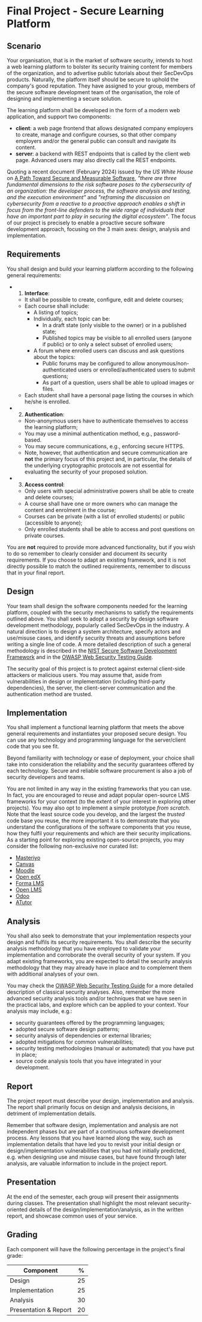 # Final Project - Secure Learning Platform

## Scenario

Your organisation, that is in the market of software security, intends to host a web learning platform to bolster its security training content for members of the organization, and to advertise public tutorials about their SecDevOps products.
Naturally, the platform itself should be secure to uphold the company's good reputation.
They have assigned to your group, members of the secure software development team of the organisation, the role of designing and implementing a secure solution.


The learning platform shall be developed in the form of a modern web application, and support two components:

* **client**: a web page frontend that allows designated company employers to create, manage and configure courses, so that other company employers and/or the general public can consult and navigate its content.
* **server**: a backend with REST endpoints that is called by the client web page. Advanced users may also directly call the REST endpoints.

Quoting a recent document (February 2024) issued by the *US White House* on [A Path Toward Secure and
Measurable Software](https://www.whitehouse.gov/wp-content/uploads/2024/02/Final-ONCD-Technical-Report.pdf), _"there are three fundamental dimensions to the risk software poses to the cybersecurity of an organization: the developer process, the software analysis and testing, and the execution environment"_ and _"reframing the discussion on cybersecurity from a reactive to a proactive approach enables a shift in focus from the front-line defenders to the wide range of individuals that have an important part to play in securing the digital ecosystem"_. The focus of our project is precisely to enable a proactive secure software development approach, focusing on the 3 main axes: design, analysis and implementation.

## Requirements

You shall design and build your learning platform according to the following general requirements:

- 1. **Interface**:
    * It shall be possible to create, configure, edit and delete courses;
    * Each course shall include:
         - A listing of topics;
         - Individually, each topic can be:
             + In a draft state (only visible to the owner) or in a published state;
             + Published topics may be visible to all enrolled users (anyone if public) or to only a select subset of enrolled users;
        - A forum where enrolled users can discuss and ask questions about the topics:
            + Public forums may be configured to allow anonymous/non-authenticated users or enrolled/authenticated users to submit questions;
            + As part of a question, users shall be able to upload images or files.
    * Each student shall have a personal page listing the courses in which he/she is enrolled.
- 2. **Authentication**:
    * Non-anonymous users have to authenticate themselves to access the learning platform;
    * You may use a minimal authentication method, e.g., password-based.
    * You may secure communications, e.g., enforcing secure HTTPS.
    * Note, however, that authentication and secure communication are **not** the primary focus of this project and, in particular, the details of the underlying cryptographic protocols are not essential for evaluating the security of your proposed solution.
- 3. **Access control**:
    * Only users with special administrative powers shall be able to create and delete courses;
    * A course shall have one or more owners who can manage the content and enrolment in the course;
    * Courses can be private (with a list of enrolled students) or public (accessible to anyone);
    * Only enrolled students shall be able to access and post questions on private courses.

You are **not** required to provide more advanced functionality, but if you wish to do so remember to clearly consider and document its security requirements. If you choose to adapt an existing framework, and it is not directly possible to match the outlined requirements, remember to discuss that in your final report.
## Design

Your team shall design the software components needed for the learning platform, coupled with the security mechanisms to satisfy the requirements outlined above.
You shall seek to adopt a security by design software development methodology, popularly called SecDevOps in the industry. A natural direction is to design a system architecture, specify actors and use/misuse cases, and identify security threats and assumptions before writing a single line of code. A more detailed description of such a general methodology is described in the [NIST Secure Software Development Framework](https://csrc.nist.gov/pubs/sp/800/218/final) and in the [OWASP Web Security Testing Guide](https://owasp.org/www-project-web-security-testing-guide/latest/).

The security goal of this project is to protect against external client-side attackers or malicious users.
You may assume that, aside from vulnerabilities in design or implementation (including third-party dependencies), the server, the client-server communication and the authentication method are trusted.

## Implementation

You shall implement a functional learning platform that meets the above general requirements and instantiates your proposed secure design.
You can use any technology and programming language for the server/client code that you see fit. 

Beyond familiarity with technology or ease of deployment, your choice shall take into consideration the reliability and the security guarantees offered by each technology. Secure and reliable software procurement is also a job of security developers and teams. 

You are not limited in any way in the existing frameworks that you can use. In fact, you are encouraged to reuse and adapt popular open-source LMS frameworks for your context (to the extent of your interest in exploring other projects). You may also opt to implement a simple prototype *from scratch*. Note that the least source code you develop, and the largest the *trusted* code base you reuse, the more important it is to demonstrate that you understand the configurations of the software components that you reuse, how they fulfil your requirements and which are their security implications. 
As a starting point for exploring existing open-source projects, you may consider the following non-exclusive nor curated list:

* [Masteriyo](https://masteriyo.com/)
* [Canvas](https://www.instructure.com/canvas)
* [Moodle](https://moodle.org/)
* [Open edX](https://openedx.org/)
* [Forma LMS](https://www.formalms.org/)
* [Open LMS](https://www.openlms.net/)
* [Odoo](https://www.odoo.com/app/elearning)
* [ATutor](https://atutor.github.io/)

## Analysis

You shall also seek to demonstrate that your implementation respects your design and fulfils its security requirements.
You shall describe the security analysis methodology that you have employed to validate your implementation and corroborate the overall security of your system. If you adapt existing frameworks, you are expected to detail the security analysis methodology that they may already have in place and to complement them with additional analyses of your own.

You may check the [OWASP Web Security Testing Guide](https://owasp.org/www-project-web-security-testing-guide/latest/) for a more detailed description of classical security analyses.
Also, remember the more advanced security analysis tools and/or techniques that we have seen in the practical labs, and explore which can be applied to your context. Your analysis may include, e.g.:

- security guarantees offered by the programming languages;
- adopted secure software design patterns;
- security analysis of dependencies or external libraries;
- adopted mitigations for common vulnerabilities;
- security testing methodologies (manual or automated) that you have put in place;
- source code analysis tools that you have integrated in your development.

## Report

The project report must describe your design, implementation and analysis. The report shall primarily focus on design and analysis decisions, in detriment of implementation details.

Remember that software design, implementation and analysis are not independent phases but are part of a continuous software development process.
Any lessons that you have learned along the way, such as implementation details that have led you to revisit your initial design or design/implementation vulnerabilities that you had not initially predicted, e.g. when designing use and misuse cases, but have found through later analysis, are valuable information to include in the project report.

## Presentation

At the end of the semester, each group will present their assignments during classes. The presentation shall highlight the most relevant security-oriented details of the design/implementation/analysis, as in the written report, and showcase common uses of your service.

## Grading

Each component will have the following percentage in the project's final grade:

| Component              |  %   |
| ---------------------- | ---- |
| Design                 |  25  |
| Implementation         |  25  |
| Analysis               |  30  |
| Presentation & Report  |  20  |
